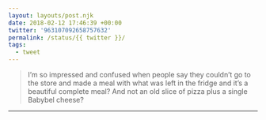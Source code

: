 ```yaml
---
layout: layouts/post.njk
date: 2018-02-12 17:46:39 +00:00
twitter: '963107092658757632'
permalink: /status/{{ twitter }}/
tags: 
  - tweet
---
```


> I’m so impressed and confused when people say they couldn’t go to the store and made a meal with what was left in the fridge and it’s a beautiful complete meal? And not an old slice of pizza plus a single Babybel cheese?

---
